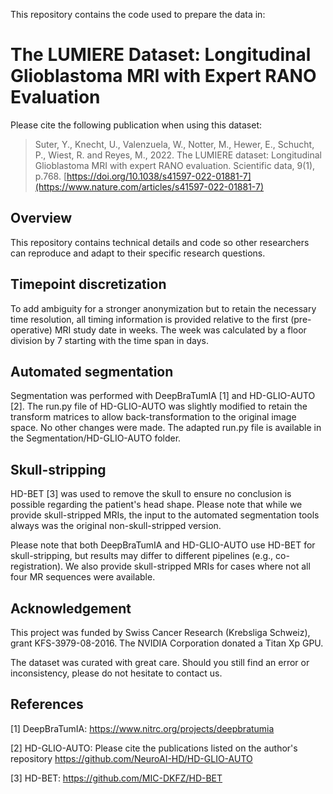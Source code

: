 This repository contains the code used to prepare the data in:

# The LUMIERE Dataset: Longitudinal Glioblastoma MRI with Expert RANO Evaluation

Please cite the following publication when using this dataset:

> Suter, Y., Knecht, U., Valenzuela, W., Notter, M., Hewer, E., Schucht, P., Wiest, R. and Reyes, M., 2022. The LUMIERE dataset: Longitudinal Glioblastoma MRI with expert RANO evaluation. Scientific data, 9(1), p.768. [https://doi.org/10.1038/s41597-022-01881-7](https://www.nature.com/articles/s41597-022-01881-7)

## Overview

This repository contains technical details and code so other researchers can reproduce and adapt to their specific research questions.

## Timepoint discretization

To add ambiguity for a stronger anonymization but to retain the necessary time resolution, all timing information is provided relative to the first (pre-operative) MRI study date in weeks. The week was calculated by a floor division by 7 starting with the time span in days.

## Automated segmentation

Segmentation was performed with DeepBraTumIA [1] and HD-GLIO-AUTO [2]. The run.py file of HD-GLIO-AUTO was slightly modified to retain the transform matrices to allow back-transformation to the original image space. No other changes were made. The adapted run.py file is available in the Segmentation/HD-GLIO-AUTO folder.

## Skull-stripping

HD-BET [3] was used to remove the skull to ensure no conclusion is possible regarding the patient's head shape. Please note that while we provide skull-stripped MRIs, the input to the automated segmentation tools always was the original non-skull-stripped version.

Please note that both DeepBraTumIA and HD-GLIO-AUTO use HD-BET for skull-stripping, but results may differ to different pipelines (e.g., co-registration). We also provide skull-stripped MRIs for cases where not all four MR sequences were available.

## Acknowledgement

This project was funded by Swiss Cancer Research (Krebsliga Schweiz), grant KFS-3979-08-2016. The NVIDIA Corporation donated a Titan Xp GPU.



The dataset was curated with great care. Should you still find an error or inconsistency, please do not hesitate to contact us.

## References

[1] DeepBraTumIA: https://www.nitrc.org/projects/deepbratumia

[2] HD-GLIO-AUTO: Please cite the publications listed on the author's repository https://github.com/NeuroAI-HD/HD-GLIO-AUTO

[3] HD-BET: https://github.com/MIC-DKFZ/HD-BET
